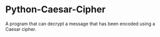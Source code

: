 # Python-Caesar-Cipher
A program that can decrypt a message that has been encoded using a Caesar cipher.  
